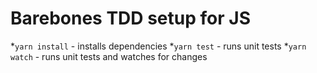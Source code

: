 # Barebones TDD setup for JS

*`yarn install` - installs dependencies
*`yarn test` - runs unit tests
*`yarn watch` - runs unit tests and watches for changes
